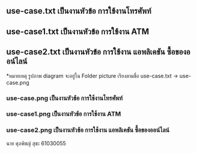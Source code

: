 ## use-case.txt เป็นงานหัวข้อ การใช้งานโทรศัพท์
## use-case1.txt เป็นงานหัวข้อ การใช้งาน ATM
## use-case2.txt เป็นงานหัวข้อ การใช้งาน แอพลิเคชัน ซื้อของออน์ไลน์

*หมายเหตุ รูปภาพ diagram จะอยู่ใน Folder picture เรียงตามชื่อ use-case.txt -> use-case.png

### use-case.png เป็นงานหัวข้อ การใช้งานโทรศัพท์
### use-case1.png เป็นงานหัวข้อ การใช้งาน ATM
### use-case2.png เป็นงานหัวข้อ การใช้งาน แอพลิเคชัน ซื้อของออน์ไลน์

นาย ศุภพิชญ์ สุขะ 61030055
